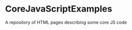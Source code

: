 CoreJavaScriptExamples
======================

A repository of HTML pages describing some core JS code
